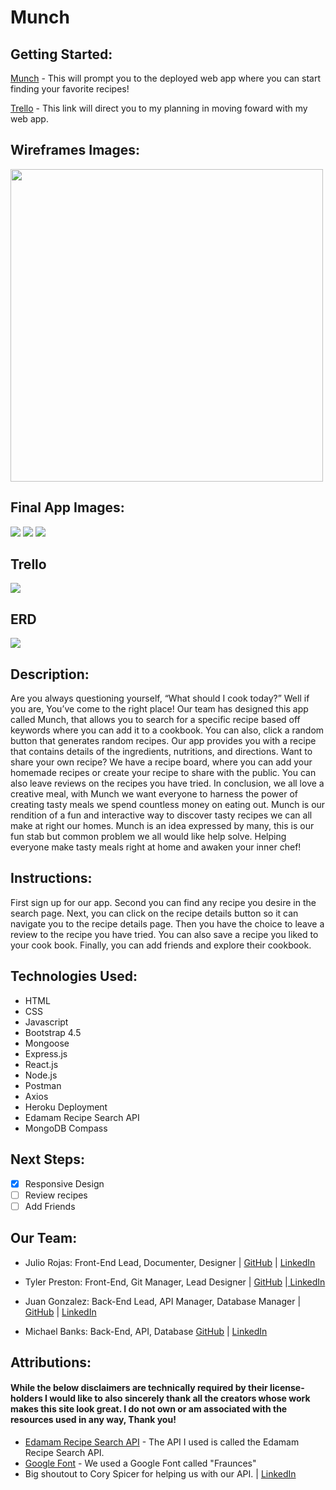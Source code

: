 # Munch

## Getting Started:

<a href="https://munch-bunch.herokuapp.com/">Munch</a> - This will prompt you to the deployed web app where you can start finding your favorite recipes!

<a href="https://trello.com/b/3Z1qAtou/munch-app">Trello</a> - This link will direct you to my planning in moving foward with my web app.

## Wireframes Images:

<img src="https://i.imgur.com/7adJ3xa.png" height="500px">

## Final App Images:

<img src="https://i.imgur.com/rtwmomN.png"/>
<img src="https://i.imgur.com/iP7Pc5d.png"/>
<img src="https://i.imgur.com/bu4sr5a.png"/>

## Trello

<img src="https://i.imgur.com/BOsD79S.png"/>

## ERD

<img src="https://i.imgur.com/B5A0nWv.png">

## Description:

Are you always questioning yourself, “What should I cook today?” Well if you are,
You’ve come to the right place!
Our team has designed this app called Munch, that allows you to search for a specific recipe based off keywords where you can add it to a cookbook. You can also, click a random button that generates random recipes.
Our app provides you with a recipe that contains details of the ingredients, nutritions, and directions.
Want to share your own recipe? We have a recipe board, where you can add your homemade recipes or create your recipe to share with the public.
You can also leave reviews on the recipes you have tried. In conclusion, we all love a creative meal, with Munch we want everyone to harness the power of creating tasty meals we spend countless money on eating out. Munch is our rendition of a fun and interactive way to discover tasty recipes we can all make at right our homes. Munch is an idea expressed by many, this is our fun stab but common problem we all would like help solve. Helping everyone make tasty meals right at home and awaken your inner chef!

## Instructions:

First sign up for our app. Second you can find any recipe you desire in the search page. Next, you can click on the recipe details button so it can navigate you to the recipe details page. Then you have the choice to leave a review to the recipe you have tried. You can also save a recipe you liked to your cook book. Finally, you can add friends and explore their cookbook.

## Technologies Used:

- HTML
- CSS
- Javascript
- Bootstrap 4.5
- Mongoose
- Express.js
- React.js
- Node.js
- Postman
- Axios
- Heroku Deployment
- Edamam Recipe Search API
- MongoDB Compass

## Next Steps:

- [x] Responsive Design
- [ ] Review recipes
- [ ] Add Friends

## Our Team:

- Julio Rojas: Front-End Lead, Documenter, Designer | <a href="https://github.com/juliors1"> GitHub</a> | <a href="https://www.linkedin.com/in/juliors1/">LinkedIn</a>

- Tyler Preston: Front-End, Git Manager, Lead Designer | <a href="https://github.com/tjpreston96">GitHub</a> |<a href="https://www.linkedin.com/in/tylerjpreston/"> LinkedIn</a>

- Juan Gonzalez: Back-End Lead, API Manager, Database Manager | <a href="https://github.com/Gonzalez32">GitHub</a> | <a href="https://www.linkedin.com/in/juan-gonzalez93/">LinkedIn</a>

- Michael Banks: Back-End, API, Database <a href="https://github.com/Mbanks1">GitHub</a> | <a href="https://www.linkedin.com/in/michael1banks/">LinkedIn</a>

## Attributions:

#### While the below disclaimers are technically required by their license-holders I would like to also sincerely thank all the creators whose work makes this site look great. I do not own or am associated with the resources used in any way, Thank you!

- <a href="https://developer.edamam.com/edamam-recipe-api">Edamam Recipe Search API</a> - The API I used is called the Edamam Recipe Search API.
- <a href="https://fonts.google.com/specimen/Fraunces?query=Fraunces">Google Font</a> - We used a Google Font called "Fraunces"
- Big shoutout to Cory Spicer for helping us with our API. | <a href="https://www.linkedin.com/in/cory-spicer/">LinkedIn</a>

